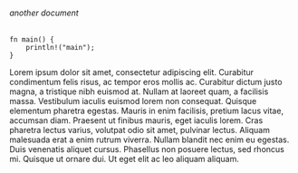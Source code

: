###### another document

    fn main() {
        println!("main");
    }

Lorem ipsum dolor sit amet, consectetur adipiscing elit. Curabitur condimentum felis risus, ac tempor eros mollis ac. Curabitur dictum justo magna, a tristique nibh euismod at. Nullam at laoreet quam, a facilisis massa. Vestibulum iaculis euismod lorem non consequat. Quisque elementum pharetra egestas. Mauris in enim facilisis, pretium lacus vitae, accumsan diam. Praesent ut finibus mauris, eget iaculis lorem. Cras pharetra lectus varius, volutpat odio sit amet, pulvinar lectus. Aliquam malesuada erat a enim rutrum viverra. Nullam blandit nec enim eu egestas. Duis venenatis aliquet cursus. Phasellus non posuere lectus, sed rhoncus mi. Quisque ut ornare dui. Ut eget elit ac leo aliquam aliquam.